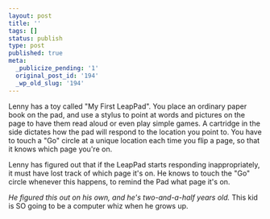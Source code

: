 ```yaml
---
layout: post
title: ''
tags: []
status: publish
type: post
published: true
meta:
  _publicize_pending: '1'
  original_post_id: '194'
  _wp_old_slug: '194'
---
```

Lenny has a toy called "My First LeapPad".  You place an ordinary paper book on the pad, and use a stylus to point at words and pictures on the page to have them read aloud or even play simple games.  A cartridge in the side dictates how the pad will respond to the location you point to.  You have to touch a "Go" circle at a unique location each time you flip a page, so that it knows which page you're on.

Lenny has figured out that if the LeapPad starts responding inappropriately, it must have lost track of which page it's on.  He knows to touch the "Go" circle whenever this happens, to remind the Pad what page it's on.

<i>He figured this out on his own, and he's two-and-a-half years old.</i>  This kid is SO going to be a computer whiz when he grows up.
